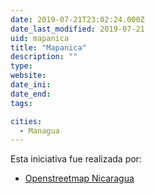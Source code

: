 ```yaml
---
date: 2019-07-21T23:02:24.000Z
date_last_modified: 2019-07-21
uid: mapanica
title: "Mapanica"
description: ""
type: 
website: 
date_ini: 
date_end: 
tags:

cities: 
  - Managua
---
```


Esta iniciativa fue realizada por:

- [Openstreetmap Nicaragua](/i/openstreetmap-nicaragua.html)
